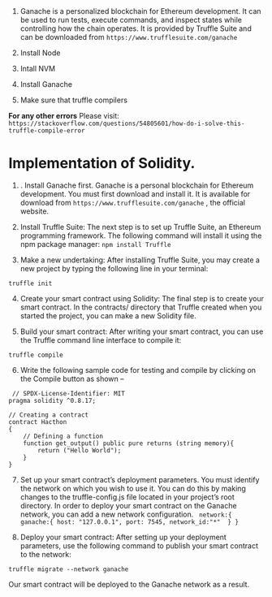  
## 

1. Ganache is a personalized blockchain for Ethereum development. It can be used to run tests, execute commands, and inspect states while controlling how the chain operates. It is provided by Truffle Suite and can be downloaded from `https://www.trufflesuite.com/ganache`

2. Install Node
3. Intall NVM
4. Install Ganache
5. Make sure that truffle compilers 

**For any other errors**
Please visit: `https://stackoverflow.com/questions/54805601/how-do-i-solve-this-truffle-compile-error`



# Implementation of Solidity.

1. . Install Ganache first. Ganache is a personal blockchain for Ethereum development. You must first download and install it. It is available for download from `https://www.trufflesuite.com/ganache` , the official website.



2. Install Truffle Suite: The next step is to set up Truffle Suite, an Ethereum programming framework. The following command will install it using the npm package manager:
        `npm install Truffle`

3. Make a new undertaking: After installing Truffle Suite, you may create a new project by typing the following line in your terminal:

```
truffle init 
```

4. Create your smart contract using Solidity: The final step is to create your smart contract. In the contracts/ directory that Truffle created when you started the project, you can make a new Solidity file.

5. Build your smart contract: After writing your smart contract, you can use the Truffle command line interface to compile it:
```
truffle compile
```

6. Write the following sample code for testing and compile by clicking on the Compile button as shown – 
```
 // SPDX-License-Identifier: MIT
pragma solidity ^0.8.17;
 
// Creating a contract
contract Hacthon
{
    // Defining a function
    function get_output() public pure returns (string memory){
        return ("Hello World");
    }
} 

```

7. Set up your smart contract’s deployment parameters. You must identify the network on which you wish to use it. You can do this by making changes to the truffle-config.js file located in your project’s root directory. In order to deploy your smart contract on the Ganache network, you can add a new network configuration. ` network:{ ganache:{ host: "127.0.0.1", port: 7545, network_id:"*"  } }`




8. Deploy your smart contract: After setting up your deployment parameters, use the following command to publish your smart contract to the network:

```
truffle migrate --network ganache
```

Our smart contract will be deployed to the Ganache network as a result.


 

